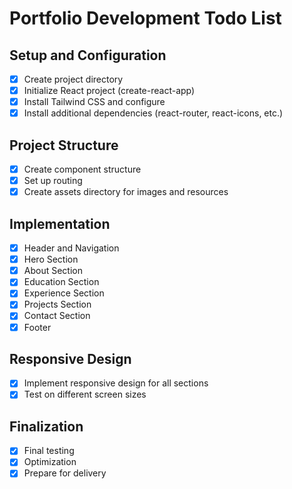 # Portfolio Development Todo List

## Setup and Configuration
- [x] Create project directory
- [x] Initialize React project (create-react-app)
- [x] Install Tailwind CSS and configure
- [x] Install additional dependencies (react-router, react-icons, etc.)

## Project Structure
- [x] Create component structure
- [x] Set up routing
- [x] Create assets directory for images and resources

## Implementation
- [x] Header and Navigation
- [x] Hero Section
- [x] About Section
- [x] Education Section
- [x] Experience Section
- [x] Projects Section
- [x] Contact Section
- [x] Footer

## Responsive Design
- [x] Implement responsive design for all sections
- [x] Test on different screen sizes

## Finalization
- [x] Final testing
- [x] Optimization
- [x] Prepare for delivery
